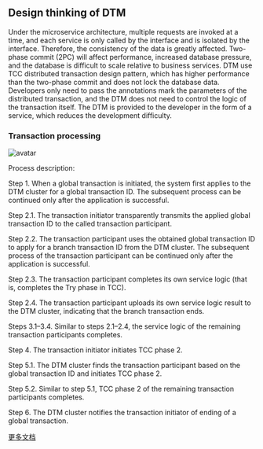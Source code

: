 ## Design thinking of DTM

Under the microservice architecture, multiple requests are invoked at a time, and each service is only called by the
interface and is isolated by the interface. Therefore, the consistency of the data is greatly affected. Two-phase
commit (2PC) will affect performance, increased database pressure, and the database is difficult to scale relative to
business services. DTM use TCC distributed transaction design pattern, which has higher performance than the two-phase
commit and does not lock the database data. Developers only need to pass the annotations mark the parameters of the
distributed transaction, and the DTM does not need to control the logic of the transaction itself. The DTM is provided
to the developer in the form of a service, which reduces the development difficulty.

### Transaction processing

![avatar](https://support.huaweicloud.com/en-us/devg-servicestage/en-us_image_0166738635.png)

Process description:

Step 1. When a global transaction is initiated, the system first applies to the DTM cluster for a global transaction ID.
The subsequent process can be continued only after the application is successful.

Step 2.1. The transaction initiator transparently transmits the applied global transaction ID to the called transaction
participant.

Step 2.2. The transaction participant uses the obtained global transaction ID to apply for a branch transaction ID from
the DTM cluster. The subsequent process of the transaction participant can be continued only after the application is
successful.

Step 2.3. The transaction participant completes its own service logic (that is, completes the Try phase in TCC).

Step 2.4. The transaction participant uploads its own service logic result to the DTM cluster, indicating that the
branch transaction ends.

Steps 3.1–3.4. Similar to steps 2.1–2.4, the service logic of the remaining transaction participants completes.

Step 4. The transaction initiator initiates TCC phase 2.

Step 5.1. The DTM cluster finds the transaction participant based on the global transaction ID and initiates TCC phase
2.

Step 5.2. Similar to step 5.1, TCC phase 2 of the remaining transaction participants completes.

Step 6. The DTM cluster notifies the transaction initiator of ending of a global transaction.

[更多文档](https://support.huaweicloud.com/devg-servicestage/cse_dtm_0002.html)